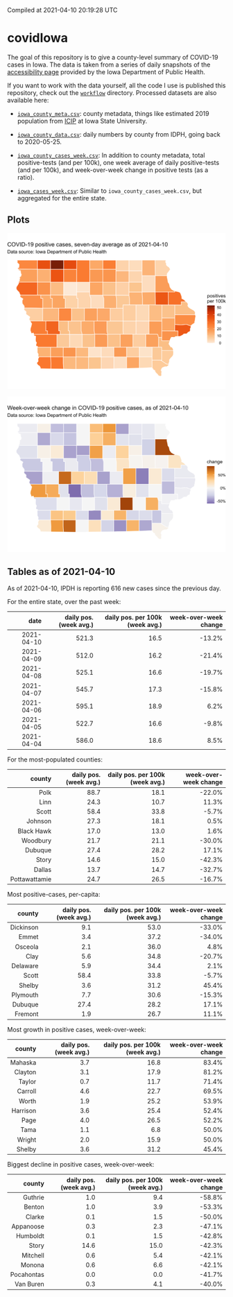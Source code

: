 Compiled at 2021-04-10 20:19:28 UTC

<!-- README.md is generated from README.Rmd. Please edit that file -->

# covidIowa

<!-- badges: start -->

<!-- badges: end -->

The goal of this repository is to give a county-level summary of
COVID-19 cases in Iowa. The data is taken from a series of daily
snapshots of the [accessibility
page](https://coronavirus.iowa.gov/pages/access) provided by the Iowa
Department of Public Health.

If you want to work with the data yourself, all the code I use is
published this repository, check out the [`workflow`](workflow)
directory. Processed datasets are also available here:

  - [`iowa_county_meta.csv`](https://raw.githubusercontent.com/ijlyttle/covidIowa/master/workflow/data/99-publish/iowa_county_meta.csv):
    county metadata, things like estimated 2019 population from
    [ICIP](https://www.icip.iastate.edu/tables/population/counties-estimates)
    at Iowa State University.

  - [`iowa_county_data.csv`](https://raw.githubusercontent.com/ijlyttle/covidIowa/master/workflow/data/99-publish/iowa_county_data.csv):
    daily numbers by county from IDPH, going back to 2020-05-25.

  - [`iowa_county_cases_week.csv`](https://raw.githubusercontent.com/ijlyttle/covidIowa/master/workflow/data/99-publish/iowa_county_data.csv):
    In addition to county metadata, total positive-tests (and per 100k),
    one week average of daily positive-tests (and per 100k), and
    week-over-week change in positive tests (as a ratio).

  - [`iowa_cases_week.csv`](https://raw.githubusercontent.com/ijlyttle/covidIowa/master/workflow/data/99-publish/iowa_cases_week.csv):
    Similar to `iowa_county_cases_week.csv`, but aggregated for the
    entire state.

## Plots

![](workflow/data/99-publish/iowa_cases.png)

![](workflow/data/99-publish/iowa_change.png)

## Tables as of 2021-04-10

As of 2021-04-10, IPDH is reporting 616 new cases since the previous
day.

For the entire state, over the past week:

|       date | daily pos. (week avg.) | daily pos. per 100k (week avg.) | week-over-week change |
| ---------: | ---------------------: | ------------------------------: | --------------------: |
| 2021-04-10 |                  521.3 |                            16.5 |               \-13.2% |
| 2021-04-09 |                  512.0 |                            16.2 |               \-21.4% |
| 2021-04-08 |                  525.1 |                            16.6 |               \-19.7% |
| 2021-04-07 |                  545.7 |                            17.3 |               \-15.8% |
| 2021-04-06 |                  595.1 |                            18.9 |                  6.2% |
| 2021-04-05 |                  522.7 |                            16.6 |                \-9.8% |
| 2021-04-04 |                  586.0 |                            18.6 |                  8.5% |

For the most-populated counties:

|        county | daily pos. (week avg.) | daily pos. per 100k (week avg.) | week-over-week change |
| ------------: | ---------------------: | ------------------------------: | --------------------: |
|          Polk |                   88.7 |                            18.1 |               \-22.0% |
|          Linn |                   24.3 |                            10.7 |                 11.3% |
|         Scott |                   58.4 |                            33.8 |                \-5.7% |
|       Johnson |                   27.3 |                            18.1 |                  0.5% |
|    Black Hawk |                   17.0 |                            13.0 |                  1.6% |
|      Woodbury |                   21.7 |                            21.1 |               \-30.0% |
|       Dubuque |                   27.4 |                            28.2 |                 17.1% |
|         Story |                   14.6 |                            15.0 |               \-42.3% |
|        Dallas |                   13.7 |                            14.7 |               \-32.7% |
| Pottawattamie |                   24.7 |                            26.5 |               \-16.7% |

Most positive-cases, per-capita:

|    county | daily pos. (week avg.) | daily pos. per 100k (week avg.) | week-over-week change |
| --------: | ---------------------: | ------------------------------: | --------------------: |
| Dickinson |                    9.1 |                            53.0 |               \-33.0% |
|     Emmet |                    3.4 |                            37.2 |               \-34.0% |
|   Osceola |                    2.1 |                            36.0 |                  4.8% |
|      Clay |                    5.6 |                            34.8 |               \-20.7% |
|  Delaware |                    5.9 |                            34.4 |                  2.1% |
|     Scott |                   58.4 |                            33.8 |                \-5.7% |
|    Shelby |                    3.6 |                            31.2 |                 45.4% |
|  Plymouth |                    7.7 |                            30.6 |               \-15.3% |
|   Dubuque |                   27.4 |                            28.2 |                 17.1% |
|   Fremont |                    1.9 |                            26.7 |                 11.1% |

Most growth in positive cases, week-over-week:

|   county | daily pos. (week avg.) | daily pos. per 100k (week avg.) | week-over-week change |
| -------: | ---------------------: | ------------------------------: | --------------------: |
|  Mahaska |                    3.7 |                            16.8 |                 83.4% |
|  Clayton |                    3.1 |                            17.9 |                 81.2% |
|   Taylor |                    0.7 |                            11.7 |                 71.4% |
|  Carroll |                    4.6 |                            22.7 |                 69.5% |
|    Worth |                    1.9 |                            25.2 |                 53.9% |
| Harrison |                    3.6 |                            25.4 |                 52.4% |
|     Page |                    4.0 |                            26.5 |                 52.2% |
|     Tama |                    1.1 |                             6.8 |                 50.0% |
|   Wright |                    2.0 |                            15.9 |                 50.0% |
|   Shelby |                    3.6 |                            31.2 |                 45.4% |

Biggest decline in positive cases, week-over-week:

|     county | daily pos. (week avg.) | daily pos. per 100k (week avg.) | week-over-week change |
| ---------: | ---------------------: | ------------------------------: | --------------------: |
|    Guthrie |                    1.0 |                             9.4 |               \-58.8% |
|     Benton |                    1.0 |                             3.9 |               \-53.3% |
|     Clarke |                    0.1 |                             1.5 |               \-50.0% |
|  Appanoose |                    0.3 |                             2.3 |               \-47.1% |
|   Humboldt |                    0.1 |                             1.5 |               \-42.8% |
|      Story |                   14.6 |                            15.0 |               \-42.3% |
|   Mitchell |                    0.6 |                             5.4 |               \-42.1% |
|     Monona |                    0.6 |                             6.6 |               \-42.1% |
| Pocahontas |                    0.0 |                             0.0 |               \-41.7% |
|  Van Buren |                    0.3 |                             4.1 |               \-40.0% |
